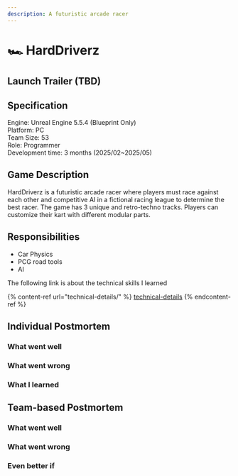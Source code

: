```yaml
---
description: A futuristic arcade racer
---
```


# 🏎️ HardDriverz

## Launch Trailer (TBD)

## Specification

Engine: Unreal Engine 5.5.4 (Blueprint Only)\
Platform: PC\
Team Size: 53\
Role: Programmer\
Development time: 3 months (2025/02\~2025/05)

## Game Description

HardDriverz is a futuristic arcade racer where players must race against each other and competitive AI in a fictional racing league to determine the best racer. The game has 3 unique and retro-techno tracks. Players can customize their kart with different modular parts.

## Responsibilities

* Car Physics
* PCG road tools
* AI

The following link is about the technical skills I learned

{% content-ref url="technical-details/" %}
[technical-details](technical-details/)
{% endcontent-ref %}

## Individual Postmortem

### What went well

### What went wrong

### What I learned

## Team-based Postmortem

### What went well

### What went wrong

### Even better if



